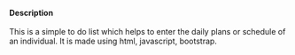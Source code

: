 **Description** <br><br>
This is a simple to do list which helps to enter the daily plans or schedule of an individual. It is made using html, javascript, bootstrap.
